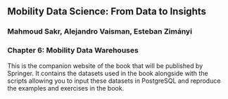 ## Mobility Data Science: From Data to Insights
### Mahmoud Sakr, Alejandro Vaisman, Esteban Zimányi

### Chapter 6: Mobility Data Warehouses

This is the companion website of the book that will be published by Springer.
It contains the datasets used in the book alongside with the scripts
allowing you to input these datasets in PostgreSQL and reproduce the
examples and exercises in the book.



